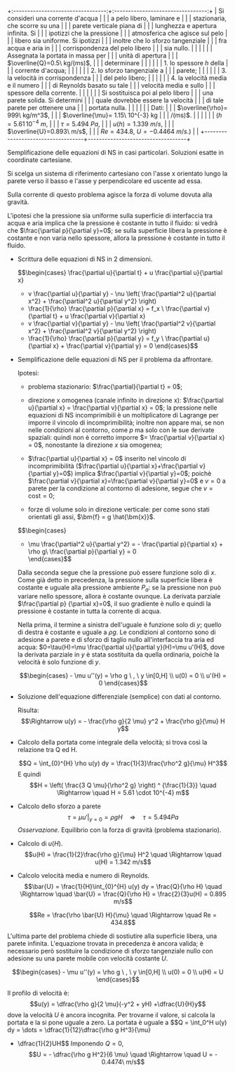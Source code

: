 +:---------------------------------:+:---------------------------------:+
| Si consideri una corrente d'acqua |                                   |
| a pelo libero, laminare e         |                                   |
| stazionaria, che scorre su una    |                                   |
| parete verticale piana di         |                                   |
| lunghezza e apertura infinita. Si |                                   |
| ipotizzi che la pressione         |                                   |
| atmosferica che agisce sul pelo   |                                   |
| libero sia uniforme. Si ipotizzi  |                                   |
| inoltre che lo sforzo tangenziale |                                   |
| fra acqua e aria in               |                                   |
| corrispondenza del pelo libero    |                                   |
| sia nullo.                        |                                   |
|                                   |                                   |
| Assegnata la portata in massa per |                                   |
| unità di apertura                 |                                   |
| $\overline{Q}=0.5\ kg/(ms)$,      |                                   |
| determinare                       |                                   |
|                                   |                                   |
| 1.  lo spessore $h$ della         |                                   |
|     corrente d'acqua;             |                                   |
|                                   |                                   |
| 2.  lo sforzo tangenziale a       |                                   |
|     parete;                       |                                   |
|                                   |                                   |
| 3.  la velocità in corrispondenza |                                   |
|     del pelo libero;              |                                   |
|                                   |                                   |
| 4.  la velocità media e il numero |                                   |
|     di Reynolds basato su tale    |                                   |
|     velocità media e sullo        |                                   |
|     spessore della corrente.      |                                   |
|                                   |                                   |
| Si sostituisca poi al pelo libero |                                   |
| una parete solida. Si determini   |                                   |
| quale dovrebbe essere la velocità |                                   |
| di tale parete per ottenere una   |                                   |
| portata nulla.                    |                                   |
|                                   |                                   |
| Dati:                             |                                   |
| $\overline{\rho}= 999\ kg/m^3$,   |                                   |
| $\overline{\mu}= 1.15\ 10^{-3} kg |                                   |
| /(ms)$.                           |                                   |
|                                   |                                   |
| ($h=5.61\, 10^{-4}\  m$,          |                                   |
| $\tau = 5.494\ Pa$,               |                                   |
| $u(h)=1.339\ m/s$,                |                                   |
| $\overline{U}=0.893\  m/s$,       |                                   |
| $Re=434.8$, $U=-0.4464\ m/s$.)    |                                   |
+-----------------------------------+-----------------------------------+

Semplificazione delle equazioni di NS in casi particolari. Soluzioni
esatte in coordinate cartesiane.

Si scelga un sistema di riferimento cartesiano con l'asse x orientato
lungo la parete verso il basso e l'asse y perpendicolare ed uscente ad
essa.

Sulla corrente di questo problema agisce la forza di volume dovuta alla
gravità.

L'ipotesi che la pressione sia uniforme sulla superficie di interfaccia
tra acqua e aria implica che la pressione è costante in tutto il fluido:
si vedrà che $\frac{\partial p}{\partial y}=0$; se sulla superficie
libera la pressione è costante e non varia nello spessore, allora la
pressione è costante in tutto il fluido.

-   Scrittura delle equazioni di NS in 2 dimensioni.

    $$\begin{cases}
      \frac{\partial u}{\partial t} + u \frac{\partial u}{\partial x}
      + v \frac{\partial u}{\partial y} - \nu \left( 
      \frac{\partial^2 u}{\partial x^2} +
      \frac{\partial^2 u}{\partial y^2} \right)
       + \frac{1}{\rho} \frac{\partial p}{\partial x} = f_x \\
      \frac{\partial v}{\partial t} + u \frac{\partial v}{\partial x}
      + v \frac{\partial v}{\partial y} - \nu \left( 
      \frac{\partial^2 v}{\partial x^2} +
      \frac{\partial^2 v}{\partial y^2} \right)
      + \frac{1}{\rho}  \frac{\partial p}{\partial y} = f_y \\
      \frac{\partial u}{\partial x} + \frac{\partial v}{\partial y} = 0
    \end{cases}$$

-   Semplificazione delle equazioni di NS per il problema da affrontare.

    Ipotesi:

    -   problema stazionario: $\frac{\partial}{\partial t} = 0$;

    -   direzione x omogenea (canale infinito in direzione x):
        $\frac{\partial u}{\partial x} = \frac{\partial v}{\partial x} = 0$;
        la pressione nelle equazioni di NS incomprimibili è un
        moltiplicatore di Lagrange per imporre il vincolo di
        incomprimibilità; inoltre non appare mai, se non nelle
        condizioni al contorno, come $p$ ma solo con le sue derivate
        spaziali: quindi non è corretto imporre
        $= \frac{\partial v}{\partial x} = 0$, nonostante la direzione
        $x$ sia omogenea;

    -   $\frac{\partial u}{\partial x} = 0$ inserito nel vincolo di
        incomprimibilità
        ($\frac{\partial u}{\partial x}+\frac{\partial v}{\partial y}=0$)
        implica $\frac{\partial v}{\partial y}=0$; poichè
        $\frac{\partial v}{\partial x}=\frac{\partial v}{\partial y}=0$
        e $v = 0$ a parete per la condizione al contorno di adesione,
        segue che $v = \text{cost} = 0$;

    -   forze di volume solo in direzione verticale: per come sono stati
        orientati gli assi, $\bm{f} = g \hat{\bm{x}}$.

    $$\begin{cases}
      - \mu \frac{\partial^2 u}{\partial y^2} = - \frac{\partial p}{\partial x} + \rho g\\
      \frac{\partial p}{\partial y} = 0  
    \end{cases}$$

    Dalla seconda segue che la pressione può essere funzione solo di
    $x$. Come già detto in precedenza, la pressione sulla superficie
    libera è costante e uguale alla pressione ambiente $P_a$: se la
    pressione non può variare nello spessore, allora è costante ovunque.
    La derivata parziale $\frac{\partial p}
     {\partial x}=0$, il suo gradiente è nullo e quindi la pressione è
    costante in tutta la corrente di acqua.

    Nella prima, il termine a sinistra dell'uguale è funzione solo di
    $y$; quello di destra è costante e uguale a $\rho g$. Le condizioni
    al contorno sono di adesione a parete e di sforzo di taglio nullo
    all'interfaccia tra aria ed acqua:
    $0=\tau(H)=\mu \frac{\partial u}{\partial y}(H)=\mu u'(H)$, dove la
    derivata parziale in $y$ è stata sostituita da quella ordinaria,
    poichè la velocità è solo funzione di $y$.

    $$\begin{cases}
        - \mu u''(y) = \rho g \ , \ y \in[0,H] \\
        u(0) = 0  \\ u'(H) = 0
      \end{cases}$$

-   Soluzione dell'equazione differenziale (semplice) con dati al
    contorno.

    Risulta:
    $$\Rightarrow u(y) = - \frac{\rho g}{2 \mu} y^2 + \frac{\rho g}{\mu} H y$$

-   Calcolo della portata come integrale della velocità; si trova così
    la relazione tra Q ed H.

    $$Q = \int_{0}^{H} \rho u(y) dy = \frac{1}{3}\frac{\rho^2 g}{\mu} H^3$$
    E quindi
    $$H = \left( \frac{3 Q \mu}{\rho^2 g} \right) ^ {\frac{1}{3}}
         \quad \Rightarrow \quad H = 5.61 \cdot 10^{-4} m$$

-   Calcolo dello sforzo a parete
    $$\tau = \mu u'|_{y=0} = \rho g H \quad \Rightarrow \quad \tau = 5.494 Pa$$
    *Osservazione.* Equilibrio con la forza di gravità (problema
    stazionario).

-   Calcolo di $u(H)$. $$u(H) = \frac{1}{2}\frac{\rho g}{\mu} H^2 
        \quad \Rightarrow \quad u(H) = 1.342 m/s$$

-   Calcolo velocità media e numero di Reynolds.
    $$\bar{U} = \frac{1}{H}\int_{0}^{H} u(y) dy = \frac{Q}{\rho H}
        \quad \Rightarrow \quad \bar{U} = \frac{Q}{\rho H}
                                        = \frac{2}{3}u(H) = 0.895 m/s$$

    $$Re = \frac{\rho \bar{U} H}{\mu}
        \quad \Rightarrow \quad Re = 434.8$$

L'ultima parte del problema chiede di sostiutire alla superficie libera,
una parete infinita. L'equazione trovata in precedenza è ancora valida;
è necessario però sostituire la condizione di sforzo tangenziale nullo
con adesione su una parete mobile con velocità costante $U$.

$$\begin{cases}
    - \mu u''(y) = \rho g \ , \ y \in[0,H] \\
    u(0) = 0  \\ u(H) = U
  \end{cases}$$

Il profilo di velocità è:
$$u(y) = \dfrac{\rho g}{2 \mu}(-y^2 + yH) +\dfrac{U}{H}y$$ dove la
velocità $U$ è ancora incognita. Per trovarne il valore, si calcola la
portata e la si pone uguale a zero. La portata è uguale a
$$Q = \int_0^H u(y) dy = \dots = \dfrac{1}{12}\dfrac{\rho g H^3}{\mu}
 + \dfrac{1}{2}UH$$ Imponendo $Q=0$,
$$U = - \dfrac{\rho g H^2}{6 \mu} \quad \Rightarrow \quad
 U = - 0.4474\ m/s$$
